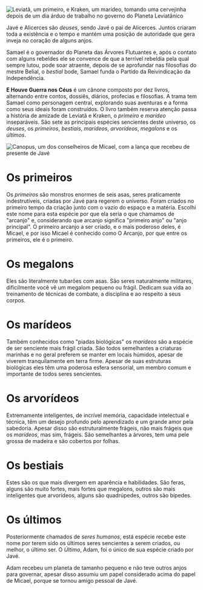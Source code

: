 ![Leviatã, um primeiro, e Kraken, um marídeo, tomando uma cervejinha depois de um dia árduo de trabalho no governo do Planeta Leviatânico](leviata-bebendo-com-kraken.jpg)

Javé e Alicerces são *deuses*, sendo Javé o pai de Alicerces. Juntos criaram toda a existência e o tempo e mantém uma posição de autoridade que gera inveja no coração de alguns anjos.

Samael é o governador do Planeta das Árvores Flutuantes e, após o contato com alguns rebeldes ele se convence de que a terrível rebeldia pela qual sempre lutou, pode soar atraente, depois de se aprofundar nas filosofias do mestre Belial, o *bestial* bode, Samael funda o Partido da Reivindicação da Independência.

**E Houve Guerra nos Céus** é um cânone composto por dez livros, alternando entre contos, dossiês, diários, profecias e filosofias. A trama tem Samael como personagem central, explorando suas aventuras e a forma como seus ideais foram construídos. O livro também reserva atenção passa a história de amizade de Leviatã e Kraken, o *primeiro* e *marídeo* inseparáveis.
São sete as principais espécies sencientes deste universo, os *deuses*, os *primeiros*, *bestiais*, *marídeos*, *arvorídeos*, *megalons* e os *últimos*.

![Canopus, um dos conselheiros de Micael, com a lança que recebeu de presente de Javé](canopus.jpg)

# Os primeiros
Os *primeiros* são monstros enormes de seis asas, seres praticamente indestrutíveis, criadas por Javé para regerem o universo. Foram criados no primeiro tempo da criação junto com o vazio do espaço e a matéria. Escolhi este nome para esta espécie por que ela seria o que chamamos de "arcanjo" e, considerando que arcanjo significa "primeiro anjo" ou "anjo principal". O primeiro arcanjo a ser criado, e o mais poderoso deles, é Micael, e por isso Micael é conhecido como O Arcanjo, por que entre os primeiros, ele é o primeiro.

# Os megalons
Eles são literalmente tubarões com asas. São seres naturalmente militares, dificilmente você vê um megalom pequeno ou frágil. Dedicam sua vida ao treinamento de técnicas de combate, a disciplina e ao respeito a seus corpos.

# Os marídeos
Também conhecidos como "piadas biológicas" os *marídeos* são a espécie de ser senciente mais frágil criada. São todos semelhantes a criaturas marinhas e no geral preferem se manter em locais húmidos, apesar de viverem tranquilamente em terra firme. Apesar de suas estruturas biológicas eles têm uma poderosa esfera sensorial, um membro comum e importante de todos seres sencientes.

# Os arvorídeos
Extremamente inteligentes, de incrível memória, capacidade intelectual e técnica, têm um desejo profundo pelo aprendizado e um grande amor pela sabedoria. Apesar disso são estruturalmente frágeis, não mais frágeis que os *marídeos*, mas sim, frágeis. São semelhantes a árvores, tem uma pele grossa de madeira e são cobertos por folhas.

# Os bestiais
Estes são os que mais divergem em aparência e habilidades. São feras, alguns são muito fortes, mais fortes que megalons, outros são mais inteligentes que arvorídeos, alguns são quadrúpedes, outros são bípedes.

# Os últimos
Posteriormente chamados de *seres humanos*, está espécie recebe este nome por terem sido os últimos seres sencientes a serem criados, ou melhor, o último ser. O *Último*, Adam, foi o único de sua espécie criado por Javé.

Adam recebeu um planeta de tamanho pequeno e não teve outros anjos para governar, apesar disso assumiu um papel considerado acima do papel de Micael, porque se tornou amigo pessoal de Javé.
